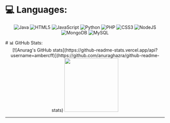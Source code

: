 # 💻 Languages:
<div align="center">
  
![Java](https://img.shields.io/badge/java-%23ED8B00.svg?style=for-the-badge&logo=openjdk&logoColor=white) ![HTML5](https://img.shields.io/badge/html5-%23E34F26.svg?style=for-the-badge&logo=html5&logoColor=white) ![JavaScript](https://img.shields.io/badge/javascript-%23323330.svg?style=for-the-badge&logo=javascript&logoColor=%23F7DF1E) ![Python](https://img.shields.io/badge/python-3670A0?style=for-the-badge&logo=python&logoColor=ffdd54) ![PHP](https://img.shields.io/badge/php-%23777BB4.svg?style=for-the-badge&logo=php&logoColor=white) ![CSS3](https://img.shields.io/badge/css3-%231572B6.svg?style=for-the-badge&logo=css3&logoColor=white) ![NodeJS](https://img.shields.io/badge/node.js-6DA55F?style=for-the-badge&logo=node.js&logoColor=white) ![MongoDB](https://img.shields.io/badge/MongoDB-%234ea94b.svg?style=for-the-badge&logo=mongodb&logoColor=white) ![MySQL](https://img.shields.io/badge/mysql-%2300000f.svg?style=for-the-badge&logo=mysql&logoColor=white)
  
</div>
# 📊 GitHub Stats:
<div align="center">
<div>
   [![Anurag's GitHub stats](https://github-readme-stats.vercel.app/api?username=ambercff)](https://github.com/anuraghazra/github-readme-stats)
  <img height="170em" src="https://github-readme-stats.vercel.app/api/top-langs/?username=ambercff&layout=compact&langs_count=8&theme=tokyonight"/>
</div>
  <hr>  
<!-- Proudly created with GPRM ( https://gprm.itsvg.in ) -->
